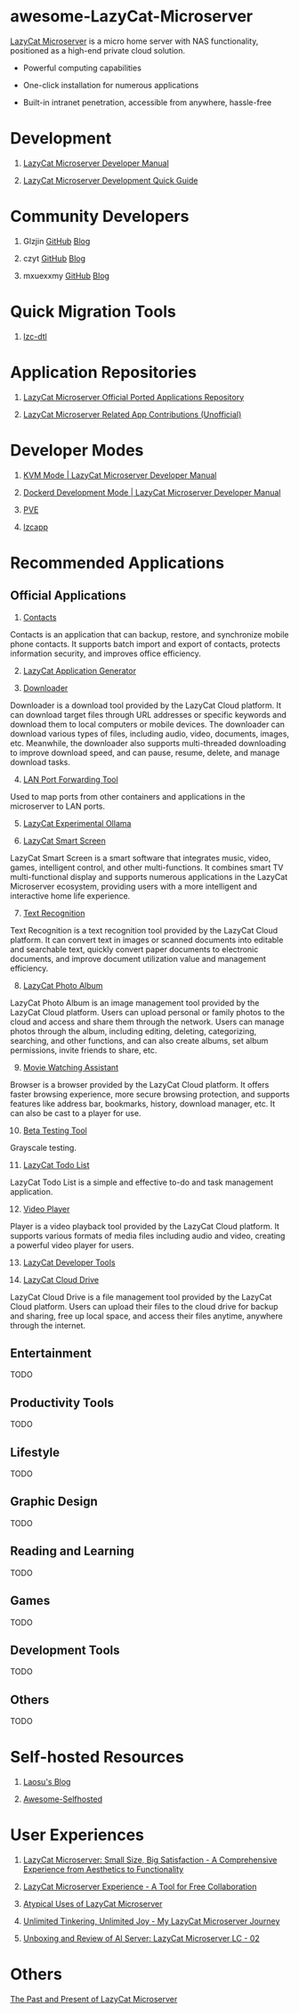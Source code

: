 # awesome-LazyCat-Microserver

[LazyCat Microserver](https://lazycat.cloud/) is a micro home server with NAS functionality, positioned as a high-end private cloud solution.

* Powerful computing capabilities

* One-click installation for numerous applications

* Built-in intranet penetration, accessible from anywhere, hassle-free

# Development

1. [LazyCat Microserver Developer Manual](https://developer.lazycat.cloud/)

2. [LazyCat Microserver Development Quick Guide](https://czyt.tech/post/simple-guide-for-developing-for-lazycat-nas/)

# Community Developers

1. Glzjin [GitHub](https://github.com/glzjinhttps://github.com/glzjin) [Blog](https://www.zhaoj.in/)

2. czyt [GitHub](https://github.com/czyt) [Blog](https://czyt.tech/)

3. mxuexxmy [GitHub](https://github.com/mxuexxmy) [Blog](https://www.infoq.cn/u/mxuexxmy/publish)

# Quick Migration Tools

1. [lzc-dtl](https://github.com/glzjin/lzc-dtl)

# Application Repositories

1. [LazyCat Microserver Official Ported Applications Repository](https://gitee.com/lazycatcloud/appdb)

2. [LazyCat Microserver Related App Contributions (Unofficial)](https://github.com/lazycat-contrib)

# Developer Modes

1. [KVM Mode | LazyCat Microserver Developer Manual](https://developer.lazycat.cloud/kvm.html)

2. [Dockerd Development Mode | LazyCat Microserver Developer Manual](https://developer.lazycat.cloud/dockerd-support.html)

3. [PVE](https://appstore.lazycat.cloud/#/shop/detail/in.zhaoj.webvirtcloud)

4. [lzcapp](https://developer.lazycat.cloud/develop-mode.html)

# Recommended Applications

## Official Applications

1. [Contacts](https://lazycat.cloud/appstore/#/shop/detail/cloud.lazycat.app.contacts)

Contacts is an application that can backup, restore, and synchronize mobile phone contacts. It supports batch import and export of contacts, protects information security, and improves office efficiency.

2. [LazyCat Application Generator](https://lazycat.cloud/appstore/#/shop/detail/cloud.lazycat.app.create)

3. [Downloader](https://lazycat.cloud/appstore/#/shop/detail/cloud.lazycat.app.downloader)

Downloader is a download tool provided by the LazyCat Cloud platform. It can download target files through URL addresses or specific keywords and download them to local computers or mobile devices. The downloader can download various types of files, including audio, video, documents, images, etc. Meanwhile, the downloader also supports multi-threaded downloading to improve download speed, and can pause, resume, delete, and manage download tasks.

4. [LAN Port Forwarding Tool](https://lazycat.cloud/appstore/#/shop/detail/cloud.lazycat.app.forward)

Used to map ports from other containers and applications in the microserver to LAN ports.

5. [LazyCat Experimental Ollama](https://lazycat.cloud/appstore/#/shop/detail/cloud.lazycat.app.lzcollama)

6. [LazyCat Smart Screen](https://lazycat.cloud/appstore/#/shop/detail/cloud.lazycat.app.lzctvcontroller)

LazyCat Smart Screen is a smart software that integrates music, video, games, intelligent control, and other multi-functions. It combines smart TV multi-functional display and supports numerous applications in the LazyCat Microserver ecosystem, providing users with a more intelligent and interactive home life experience.

7. [Text Recognition](https://lazycat.cloud/appstore/#/shop/detail/cloud.lazycat.app.ocr)

Text Recognition is a text recognition tool provided by the LazyCat Cloud platform. It can convert text in images or scanned documents into editable and searchable text, quickly convert paper documents to electronic documents, and improve document utilization value and management efficiency.

8. [LazyCat Photo Album](https://lazycat.cloud/appstore/#/shop/detail/cloud.lazycat.app.photo)

LazyCat Photo Album is an image management tool provided by the LazyCat Cloud platform. Users can upload personal or family photos to the cloud and access and share them through the network. Users can manage photos through the album, including editing, deleting, categorizing, searching, and other functions, and can also create albums, set album permissions, invite friends to share, etc.

9. [Movie Watching Assistant](https://lazycat.cloud/appstore/#/shop/detail/cloud.lazycat.app.re)

Browser is a browser provided by the LazyCat Cloud platform. It offers faster browsing experience, more secure browsing protection, and supports features like address bar, bookmarks, history, download manager, etc. It can also be cast to a player for use.

10. [Beta Testing Tool](https://lazycat.cloud/appstore/#/shop/detail/cloud.lazycat.app.testflight)

Grayscale testing.

11. [LazyCat Todo List](https://lazycat.cloud/appstore/#/shop/detail/cloud.lazycat.app.todolist)

LazyCat Todo List is a simple and effective to-do and task management application.

12. [Video Player](https://lazycat.cloud/appstore/#/shop/detail/cloud.lazycat.app.video)

Player is a video playback tool provided by the LazyCat Cloud platform. It supports various formats of media files including audio and video, creating a powerful video player for users.

13. [LazyCat Developer Tools](https://lazycat.cloud/appstore/#/shop/detail/cloud.lazycat.developer.tools)

14. [LazyCat Cloud Drive](https://lazycat.cloud/appstore/#/shop/detail/cloud.lazycat.shell.files)

LazyCat Cloud Drive is a file management tool provided by the LazyCat Cloud platform. Users can upload their files to the cloud drive for backup and sharing, free up local space, and access their files anytime, anywhere through the internet.

## Entertainment

TODO

## Productivity Tools

TODO

## Lifestyle

TODO

## Graphic Design

TODO

## Reading and Learning

TODO

## Games

TODO

## Development Tools

TODO

## Others

TODO

# Self-hosted Resources

1. [Laosu's Blog](https://laosu.tech/)

2. [Awesome-Selfhosted](https://github.com/awesome-selfhosted/awesome-selfhosted)

# User Experiences

1. [LazyCat Microserver: Small Size, Big Satisfaction - A Comprehensive Experience from Aesthetics to Functionality](https://www.zhaoj.in/read-8958.html)

2. [LazyCat Microserver Experience - A Tool for Free Collaboration](https://blog.kevinzhow.com/posts/lazycat/zh)

3. [Atypical Uses of LazyCat Microserver](https://ironfeet.me/unconventional-usage-of-lazycat-microserver/)

4. [Unlimited Tinkering, Unlimited Joy - My LazyCat Microserver Journey](https://mp.weixin.qq.com/s/Sp6Xme0ulNFgPtXstLnANg)

5. [Unboxing and Review of AI Server: LazyCat Microserver LC - 02](https://mp.weixin.qq.com/s/_s2zz1axhUfBeXXc0UqlxQ)

# Others

[The Past and Present of LazyCat Microserver](https://manateelazycat.github.io/2024/08/20/why-microserver/) 